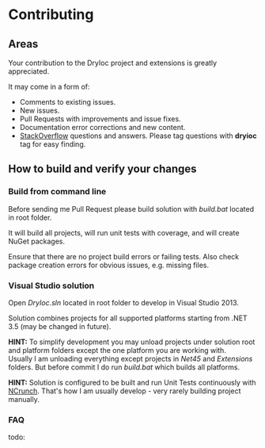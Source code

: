# Contributing

## Areas

Your contribution to the DryIoc project and extensions is greatly appreciated.

It may come in a form of:

- Comments to existing issues.
- New issues.
- Pull Requests with improvements and issue fixes.
- Documentation error corrections and new content.
- [StackOverflow](http://stackoverflow.com/questions/tagged/dryioc) questions and answers. Please tag questions with __dryioc__ tag for easy finding.

## How to build and verify your changes

### Build from command line

Before sending me Pull Request please build solution with _build.bat_ located in root folder.

It will build all projects, will run unit tests with coverage, and will create NuGet packages.

Ensure that there are no project build errors or failing tests. Also check package creation errors for obvious issues, e.g. missing files.

### Visual Studio solution

Open _DryIoc.sln_ located in root folder to develop in Visual Studio 2013. 

Solution combines projects for all supported platforms starting from .NET 3.5 (may be changed in future).

__HINT:__ To simplify development you may unload projects under solution root and platform folders except the one platform you are working with.  
Usually I am unloading everything except projects in _Net45_ and _Extensions_ folders. But before commit I do run _build.bat_ which builds all platforms.

__HINT:__ Solution is configured to be built and run Unit Tests continuously with [NCrunch](http://www.ncrunch.net/). That's how I am usually develop - very rarely building project manually.

### FAQ

todo:




